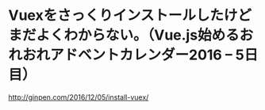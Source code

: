 # Vuexをさっくりインストールしたけどまだよくわからない。（Vue.js始めるおれおれアドベントカレンダー2016 – 5日目）

http://ginpen.com/2016/12/05/install-vuex/
